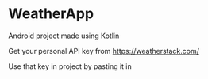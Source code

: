 # WeatherApp
Android project made using Kotlin

Get your personal API key from https://weatherstack.com/

Use that key in project by pasting it in 
